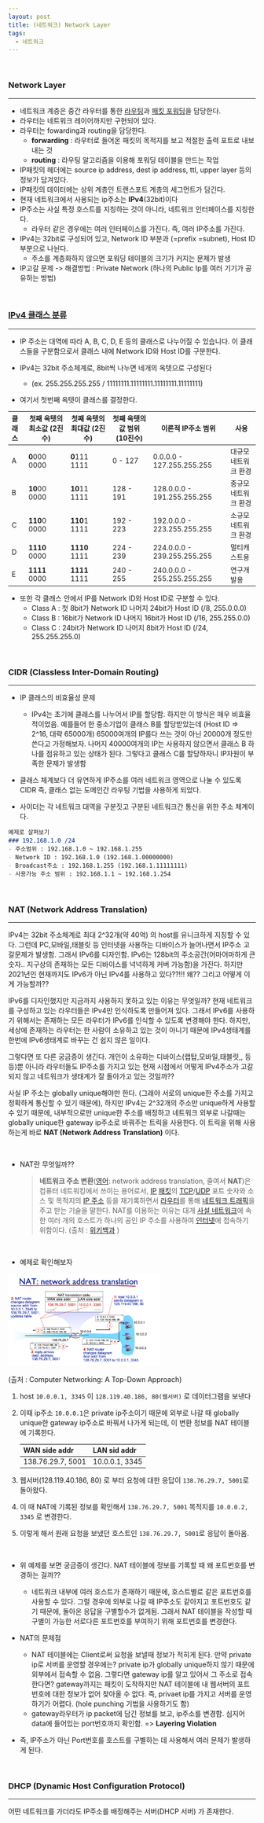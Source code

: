 ```yaml
---
layout: post
title: (네트워크) Network Layer
tags:
  - 네트워크
---
```


<br>

### Network Layer

***

- 네트워크 계층은 중간 라우터를 통한 [라우팅](https://ko.wikipedia.org/wiki/라우팅)과 [패킷 포워딩](https://ko.wikipedia.org/w/index.php?title=패킷_포워딩&action=edit&redlink=1)을 담당한다.
- 라우터는 네트워크 레이어까지만 구현되어 있다.
- 라우터는 fowarding과 routing을 담당한다.
  - <b>forwarding</b> : 라우터로 들어온 패킷의 목적지를 보고 적절한 출력 포트로 내보내는 것
  - <b>routing</b> : 라우팅 알고리즘을 이용해 포워딩 테이블을 만드는 작업
- IP패킷의 헤더에는 source ip address, dest ip address, ttl, upper layer 등의 정보가 담겨있다.
- IP패킷의 데이터에는 상위 계층인 트랜스포트 계층의 세그먼트가 담긴다. 
- 현재 네트워크에서 사용되는 ip주소는 <b>IPv4</b>(32bit)이다
- IP주소는 사실 특정 호스트를 지칭하는 것이 아니라, 네트워크 인터페이스를 지칭한다.
  - 라우터 같은 경우에는 여러 인터페이스를 가진다. 즉, 여러 IP주소를 가진다.
- IPv4는 32bit로 구성되어 있고, Network ID 부분과 (=prefix =subnet), Host ID 부분으로 나뉜다.
  - 주소를 계층화하지 않으면 포워딩 테이블의 크기가 커지는 문제가 발생
- IP고갈 문제 -> 해결방법 : Private Network (하나의 Public Ip를 여러 기기가 공유하는 방법)

<br>

### [IPv4 클래스 분류](https://www.youtube.com/watch?v=0dFNpNgiTAA)

***

- IP 주소는 대역에 따라 A, B, C, D, E 등의 클래스로 나누어질 수 있습니다. 이 클래스들을 구분함으로서 클래스 내에 Network ID와 Host ID를 구분한다. 

- IPv4는 32bit 주소체계로, 8bit씩 나누면 네개의 옥텟으로 구성된다
  -  (ex. 255.255.255.255 / 11111111.11111111.11111111.11111111)
- 여기서 첫번째 옥텟이 클래스를 결정한다. 

| 클래스 | 첫째 옥텟의 최소값 (2진수) | 첫째 옥텟의 최대값 (2진수) | 첫째 옥텟의 값 범위 (10진수) | 이론적 IP주소 범위          | 사용                 |
| :----- | -------------------------- | -------------------------- | ---------------------------- | --------------------------- | -------------------- |
| A      | **0**000 0000              | **0**111 1111              | 0 - 127                      | 0.0.0.0 - 127.255.255.255   | 대규모 네트워크 환경 |
| B      | **10**00 0000              | **10**11 1111              | 128 - 191                    | 128.0.0.0 - 191.255.255.255 | 중규모 네트워크 환경 |
| C      | **110**0 0000              | **110**1 1111              | 192 - 223                    | 192.0.0.0 - 223.255.255.255 | 소규모 네트워크 환경 |
| D      | **1110** 0000              | **1110** 1111              | 224 - 239                    | 224.0.0.0 - 239.255.255.255 | 멀티캐스트용         |
| E      | **1111** 0000              | **1111** 1111              | 240 - 255                    | 240.0.0.0 - 255.255.255.255 | 연구개발용           |

- 또한 각 클래스 안에서 IP를 Network ID와 Host ID로 구분할 수 있다.
  - Class A : 첫 8bit가 Network ID 나머지 24bit가 Host ID (/8, 255.0.0.0)
  - Class B : 16bit가 Network ID 나머지 16bit가 Host ID (/16, 255.255.0.0)
  - Class C : 24bit가 Network ID 나머지 8bit가 Host ID (/24, 255.255.255.0)

<br>

### CIDR (Classless Inter-Domain Routing)

***

- IP 클래스의 비효율성 문제
  - IPv4는 초기에 클래스를 나누어서 IP를 할당함. 하지만 이 방식은 매우 비효율적이었음. 예를들어 한 중소기업이 클래스 B를 할당받았는데 (Host ID => 2^16, 대략 65000개) 65000여개의 IP를다 쓰는 것이 아닌 20000개 정도만 쓴다고 가정해보자. 나머지 40000여개의 IP는 사용하지 않으면서 클래스 B 하나를 점유하고 있는 상태가 된다. 그렇다고 클래스 C를 할당하자니 IP자원이 부족한 문제가 발생함

- 클래스 체계보다 더 유연하게 IP주소를 여러 네트워크 영역으로 나눌 수 있도록 CIDR 즉, 클래스 없는 도메인간 라우팅 기법을 사용하게 되었다.
- 사이더는 각 네트워크 대역을 구분짓고 구분된 네트워크간 통신을 위한 주소 체계이다. 

```markdown
예제로 살펴보기
### 192.168.1.0 /24
- 주소범위 : 192.168.1.0 ~ 192.168.1.255
- Network ID : 192.168.1.0 (192.168.1.00000000)
- Broadcast주소 : 192.168.1.255 (192.168.1.11111111)
- 사용가능 주소 범위 : 192.168.1.1 ~ 192.168.1.254
```

<br>

### NAT (Network Address Translation)

***

IPv4는 32bit 주소체계로 최대 2^32개(약 40억) 의 host를 유니크하게 지칭할 수 있다. 그런데 PC,모바일,태블릿 등 인터넷을 사용하는 디바이스가 늘어나면서 IP주소 고갈문제가 발생함. 그래서 IPv6를 디자인함. IPv6는 128bit의 주소공간(어마어마하게 큰 숫자.. 지구상의 존재하는 모든 디바이스를 넉넉하게 커버 가능함)을 가진다. 하지만 2021년인 현재까지도 IPv6가 아닌 IPv4를 사용하고 있다??!!! 왜?? 그리고 어떻게 이게 가능할까??

IPv6를 디자인했지만 지금까지 사용하지 못하고 있는 이유는 무엇일까? 현재 네트워크를 구성하고 있는 라우터들은 IPv4만 인식하도록 만들어져 있다. 그래서 IPv6를 사용하기 위해서는 존재하는 모든 라우터가 IPv6를 인식할 수 있도록 변경해야 한다. 하지만, 세상에 존재하는 라우터는 한 사람이 소유하고 있는 것이 아니기 때문에 IPv4생태계를 한번에 IPv6생태계로 바꾸는 건 쉽지 않은 일이다.   

그렇다면 또 다른 궁금증이 생긴다. 개인이 소유하는 디바이스(랩탑,모바일,태블릿,, 등등)뿐 아니라 라우터들도 IP주소를 가지고 있는 현재 시점에서 어떻게 IPv4주소가 고갈되지 않고 네트워크가 생태계가 잘 돌아가고 있는 것일까??

사실 IP 주소는 globally unique해야만 한다. (그래야 서로의 unique한 주소를 가지고 정확하게 통신할 수 있기 때문에), 하지만  IPv4는 2^32개의 주소만 unique하게 사용할 수 있기 때문에, 내부적으로만 unique한 주소를 배정하고 네트워크 외부로 나갈때는 globally unique한 gateway ip주소로 바꿔주는 트릭을 사용한다. 이 트릭을 위해 사용하는게 바로 **NAT (Network Address Translation)** 이다.

<br>

- NAT란 무엇일까??

  > **네트워크 주소 변환**([영어](https://ko.wikipedia.org/wiki/영어): network address translation, 줄여서 **NAT**)은 컴퓨터 네트워킹에서 쓰이는 용어로서, [IP](https://ko.wikipedia.org/wiki/IP) [패킷](https://ko.wikipedia.org/wiki/패킷)의 [TCP](https://ko.wikipedia.org/wiki/전송_제어_프로토콜)/[UDP](https://ko.wikipedia.org/wiki/사용자_데이터그램_프로토콜) 포트 숫자와 소스 및 목적지의 [IP 주소](https://ko.wikipedia.org/wiki/IP_주소) 등을 재기록하면서 [라우터](https://ko.wikipedia.org/wiki/라우터)를 통해 [네트워크 트래픽](https://ko.wikipedia.org/w/index.php?title=네트워크_트래픽&action=edit&redlink=1)을 주고 받는 기술을 말한다. NAT를 이용하는 이유는 대개 [사설 네트워크](https://ko.wikipedia.org/wiki/사설_네트워크)에 속한 여러 개의 호스트가 하나의 공인 IP 주소를 사용하여 [인터넷](https://ko.wikipedia.org/wiki/인터넷)에 접속하기 위함이다.  (출처 : [위키백과](https://ko.wikipedia.org/wiki/%EB%84%A4%ED%8A%B8%EC%9B%8C%ED%81%AC_%EC%A3%BC%EC%86%8C_%EB%B3%80%ED%99%98) )

<br>

- 예제로 확인해보자

<img src="https://github.com/dadaJJung/blog/blob/main/images/Network/nat.png?raw=true" alt="스크린샷 2021-10-11 오후 4.24.40" style="zoom: 30%;" />

(출처 : Computer Networking: A Top-Down Approach)

 

1. host `10.0.0.1, 3345` 이 `128.119.40.186, 80(웹서버)` 로 데이터그램을 보낸다 

2. 이때 ip주소 `10.0.0.1`은 private ip주소이기 때문에 외부로 나갈 때 globally unique한 gateway ip주소로 바꿔서 나가게 되는데, 이 변환 정보를 NAT 테이블에 기록한다. 

   | WAN side addr     | LAN sid addr   |
   | ----------------- | -------------- |
   | 138.76.29.7, 5001 | 10.0.0.1, 3345 |

3. 웹서버(128.119.40.186, 80) 로 부터 요청에 대한 응답이 `138.76.29.7, 5001`로 돌아왔다.

4. 이 때 NAT에 기록된 정보를 확인해서 `138.76.29.7, 5001` 목적지를 `10.0.0.2, 3345` 로 변경한다.

5. 이렇게 해서 원래 요청을 보냈던 호스트인 `138.76.29.7, 5001`로 응답이 돌아옴.

<br>

- 위 예제를 보면 궁금증이 생긴다. NAT 테이블에 정보를 기록할 때 왜 포트번호를 변경하는 걸까??
  - 네트워크 내부에 여러 호스트가 존재하기 때문에, 호스트별로 같은 포트번호를 사용할 수 있다. 그럴 경우에 외부로 나갈 때 IP주소도 같아지고 포트번호도 같기 때문에, 돌아온 응답을 구별할수가 없게됨. 그래서 NAT 테이블을 작성할 때 구별이 가능한 서로다른 포트번호를 부여하기 위해 포트번호를 변경한다. 
- NAT의 문제점
  - NAT 테이블에는 Client로써 요청을 보낼때 정보가 적히게 된다. 만약 private ip로 서버를 운영할 경우에는? private ip가 globally unique하지 않기 때문에 외부에서 접속할 수 없음. 그렇다면 gateway ip를 알고 있어서 그 주소로 접속한다면? gateway까지는 패킷이 도착하지만 NAT 테이블에 내 웹서버의 포트번호에 대한 정보가 없어 찾아올 수 없다. 즉, privaet ip를 가지고 서버를 운영하기가 어렵다. (hole punching 기법을 사용하기도 함)
  - gateway라우터가 ip packet에 담긴 정보를 보고, ip주소를 변경함. 심지어 data에 들어있는 port번호까지 확인함. => **Layering Violation**

- 즉, IP주소가 아닌 Port번호를 호스트를 구별하는 데 사용해서 여러 문제가 발생하게 된다. 

<br>

### DHCP (Dynamic Host Configuration Protocol)

***

어떤 네트워크를 가더라도 IP주소를 배정해주는 서버(DHCP 서버) 가 존재한다. 

